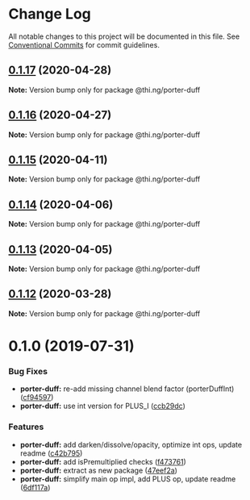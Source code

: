 # Change Log

All notable changes to this project will be documented in this file.
See [Conventional Commits](https://conventionalcommits.org) for commit guidelines.

## [0.1.17](https://github.com/thi-ng/umbrella/compare/@thi.ng/porter-duff@0.1.16...@thi.ng/porter-duff@0.1.17) (2020-04-28)

**Note:** Version bump only for package @thi.ng/porter-duff





## [0.1.16](https://github.com/thi-ng/umbrella/compare/@thi.ng/porter-duff@0.1.15...@thi.ng/porter-duff@0.1.16) (2020-04-27)

**Note:** Version bump only for package @thi.ng/porter-duff





## [0.1.15](https://github.com/thi-ng/umbrella/compare/@thi.ng/porter-duff@0.1.14...@thi.ng/porter-duff@0.1.15) (2020-04-11)

**Note:** Version bump only for package @thi.ng/porter-duff





## [0.1.14](https://github.com/thi-ng/umbrella/compare/@thi.ng/porter-duff@0.1.13...@thi.ng/porter-duff@0.1.14) (2020-04-06)

**Note:** Version bump only for package @thi.ng/porter-duff





## [0.1.13](https://github.com/thi-ng/umbrella/compare/@thi.ng/porter-duff@0.1.12...@thi.ng/porter-duff@0.1.13) (2020-04-05)

**Note:** Version bump only for package @thi.ng/porter-duff





## [0.1.12](https://github.com/thi-ng/umbrella/compare/@thi.ng/porter-duff@0.1.11...@thi.ng/porter-duff@0.1.12) (2020-03-28)

**Note:** Version bump only for package @thi.ng/porter-duff





# 0.1.0 (2019-07-31)

### Bug Fixes

* **porter-duff:** re-add missing channel blend factor (porterDuffInt) ([cf94597](https://github.com/thi-ng/umbrella/commit/cf94597))
* **porter-duff:** use int version for PLUS_I ([ccb29dc](https://github.com/thi-ng/umbrella/commit/ccb29dc))

### Features

* **porter-duff:** add darken/dissolve/opacity, optimize int ops, update readme ([c42b795](https://github.com/thi-ng/umbrella/commit/c42b795))
* **porter-duff:** add isPremultiplied checks ([f473761](https://github.com/thi-ng/umbrella/commit/f473761))
* **porter-duff:** extract as new package ([47eef2a](https://github.com/thi-ng/umbrella/commit/47eef2a))
* **porter-duff:** simplify main op impl, add PLUS op, update readme ([6df117a](https://github.com/thi-ng/umbrella/commit/6df117a))
